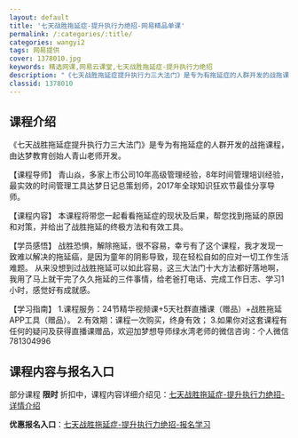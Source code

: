 ```yaml
---
layout: default
title: '七天战胜拖延症-提升执行力绝招-网易精品单课'
permalink: /:categories/:title/
categories: wangyi2
tags: 网易提供
cover: 1378010.jpg
keywords: 精选网课,网易云课堂,七天战胜拖延症-提升执行力绝招
description: "《七天战胜拖延症提升执行力三大法门》是专为有拖延症的人群开发的战拖课程，由达梦教育创始人青山老师开发。【课程导师】青山焱，多家上市公司10年高级管理经验，8年时间管理培训经验，最实效的时间管"
classid: 1378010
---
```


## 课程介绍

《七天战胜拖延症提升执行力三大法门》是专为有拖延症的人群开发的战拖课程，由达梦教育创始人青山老师开发。

【课程导师】
青山焱，多家上市公司10年高级管理经验，8年时间管理培训经验，最实效的时间管理工具达梦日记总策划师，2017年全球知识狂欢节最佳分享导师。

【课程内容】
本课程将带您一起看看拖延症的现状及后果，帮您找到拖延的原因和对策，并给出了战胜拖延的终极方法和有效工具。


【学员感悟】
 战胜恐惧，解除拖延，很不容易，幸亏有了这个课程，我才发现一致难以解决的拖延癌，是因为童年的阴影导致，现在轻松自如的应对一切工作生活难题。
 从来没想到过战胜拖延可以如此容易，这三大法门十大方法都好落地啊，我用了马上就干完了久久拖延的三件事情，给老爸打电话、完成工作日志、学习1小时，感觉好有成就感。

【学习指南】
1.课程服务：24节精华视频课+5天社群直播课（赠品）+战胜拖延APP工具（赠品）。
2.有效期：课程一次购买，终身有效；
3.如果你对这套课程有任何的疑问及获得直播课赠品，欢迎加梦想导师绿水湾老师的微信咨询：个人微信781304996

## 课程内容与报名入口

部分课程 **限时** 折扣中，课程内容详细介绍见：[七天战胜拖延症-提升执行力绝招-详情介绍](https://study.163.com/course/introduction/1378010.htm?share=1&shareId=1025206652&utm_campaign=share&utm_medium=iphoneShare&utm_source=&utm_u=1025206652)

**优惠报名入口**：[七天战胜拖延症-提升执行力绝招-报名学习](https://study.163.com/course/introduction/1378010.htm?share=1&shareId=1025206652&utm_campaign=share&utm_medium=iphoneShare&utm_source=&utm_u=1025206652)

